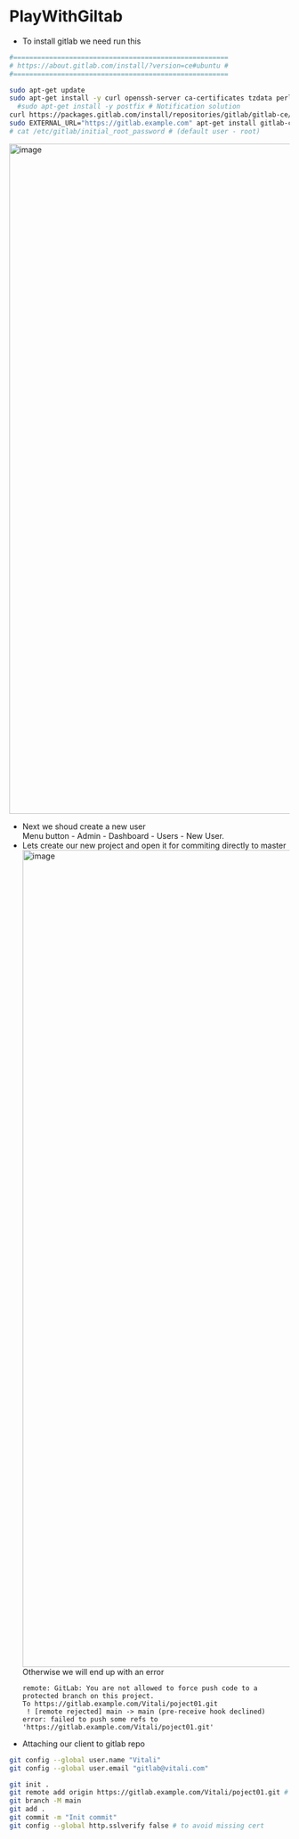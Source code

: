 # PlayWithGiltab  

 - To install gitlab we need run this  
```bash
#======================================================  
# https://about.gitlab.com/install/?version=ce#ubuntu #  
#======================================================

sudo apt-get update
sudo apt-get install -y curl openssh-server ca-certificates tzdata perl
  #sudo apt-get install -y postfix # Notification solution
curl https://packages.gitlab.com/install/repositories/gitlab/gitlab-ce/script.deb.sh | sudo bash
sudo EXTERNAL_URL="https://gitlab.example.com" apt-get install gitlab-ce #=16.2.3-ee.0 (specific version)
# cat /etc/gitlab/initial_root_password # (default user - root)
```  

 <img width="1204" alt="image" src="https://github.com/user-attachments/assets/6c262054-2edc-4947-b96b-33fb9cdb3048">   

 - Next we shoud create a new user    
Menu button - Admin - Dashboard - Users - New User.  
 - Lets create our new project and open it for commiting directly to master
   <img width="1468" alt="image" src="https://github.com/user-attachments/assets/1b2ba212-6aba-472c-a60b-9457cc686841">
Otherwise we will end up with an error  
    ```
    remote: GitLab: You are not allowed to force push code to a protected branch on this project.
    To https://gitlab.example.com/Vitali/poject01.git
     ! [remote rejected] main -> main (pre-receive hook declined)
    error: failed to push some refs to 'https://gitlab.example.com/Vitali/poject01.git'
    ```
 - Attaching our client to gitlab repo  
```bash  
git config --global user.name "Vitali"
git config --global user.email "gitlab@vitali.com"

git init .
git remote add origin https://gitlab.example.com/Vitali/poject01.git # Edit your host file "192.168.1.145 gitlab.example.com gitlab"
git branch -M main
git add .
git commit -m "Init commit"
git config --global http.sslverify false # to avoid missing cert
```


